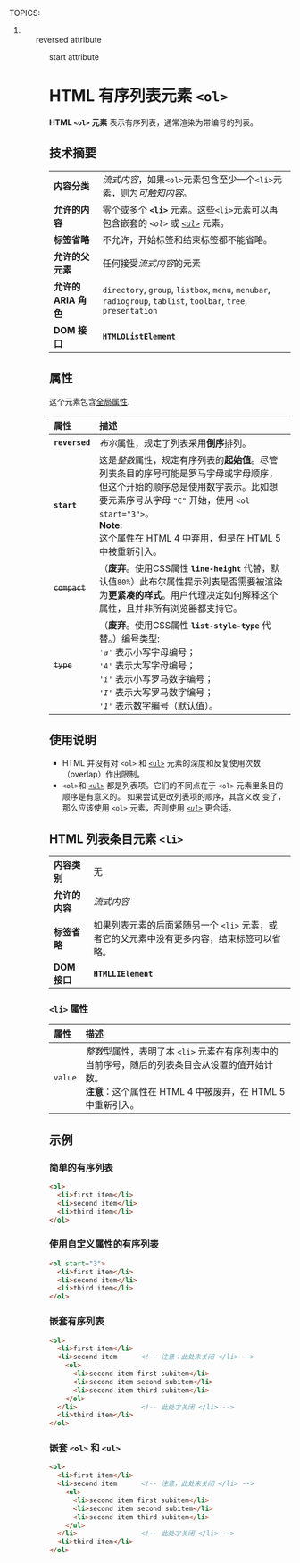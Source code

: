 TOPICS: <ol>
        <li>
        <ol> reversed attribute
        <ol> start attribute

# HTML 有序列表元素 `<ol>`

**HTML `<ol>` 元素** 表示有序列表，通常渲染为带编号的列表。

## 技术摘要

|  |  |
| :-- | :-- |
| **内容分类** | *流式内容*，如果`<ol>`元素包含至少一个`<li>`元素，则为*可触知内容*。 |
| **允许的内容** | 零个或多个 **`<li>`** 元素。这些`<li>`元素可以再包含嵌套的 *`<ol>`* 或 *[`<ul>`](/zh-hans/webfrontend/<ul>)* 元素。|
| **标签省略** | 不允许，开始标签和结束标签都不能省略。|
| **允许的父元素** | 任何接受*流式内容*的元素 |
| **允许的 ARIA 角色** | `directory`, `group`, `listbox`, `menu`, `menubar`, `radiogroup`, `tablist`, `toolbar`, `tree`, `presentation` |
| **DOM 接口** | **`HTMLOListElement`** |

## 属性

这个元素包含[全局属性](/zh-hans/webfrontend/HTML_Global_Attributes).

| 属性 | 描述 |
| :-- | :-- |
| **`reversed`** | *布尔*属性，规定了列表采用**倒序**排列。 |
| **`start`** | 这是*整数*属性，规定有序列表的**起始值**。尽管列表条目的序号可能是罗马字母或字母顺序，但这个开始的顺序总是使用数字表示。比如想要元素序号从字母 `"C"` 开始，使用 `<ol start="3">`。<br>**Note:**<br>这个属性在 HTML 4 中弃用，但是在 HTML 5 中被重新引入。 |
| ~~`compact`~~ | （**废弃**。使用CSS属性 **`line-height`** 代替，默认值`80%`）此布尔属性提示列表是否需要被渲染为**更紧凑的样式**。用户代理决定如何解释这个属性，且并非所有浏览器都支持它。|
| ~~`type`~~ | （**废弃**。使用CSS属性 **`list-style-type`** 代替。）编号类型:<br>*`'a'`* 表示小写字母编号；<br>*`'A'`* 表示大写字母编号；<br>*`'i'`* 表示小写罗马数字编号；<br>*`'I'`* 表示大写罗马数字编号；<br>*`'1'`* 表示数字编号（默认值）。|

## 使用说明

- HTML 并没有对 `<ol>` 和 [`<ul>`](/zh-hans/webfrontend/<ul>) 元素的深度和反复使用次数（overlap）作出限制。
- `<ol>`和 [`<ul>`](/zh-hans/webfrontend/<ul>) 都是列表项。它们的不同点在于 `<ol>` 元素里条目的顺序是有意义的。 如果尝试更改列表项的顺序，其含义改
变了，那么应该使用 `<ol>` 元素，否则使用 *[`<ul>`](/zh-hans/webfrontend/<ul>)* 更合适。

## HTML 列表条目元素 `<li>`

|  |  |
| :-- | :-- |
| **内容类别** | 无 |
| **允许的内容** | *流式内容* |
| **标签省略** | 如果列表元素的后面紧随另一个 `<li>` 元素，或者它的父元素中没有更多内容，结束标签可以省略。|
| **DOM 接口** | **`HTMLLIElement`** |

### `<li>` 属性

| 属性 | 描述 |
| :-- | :-- |
| `value` | *整数*型属性，表明了本 `<li>` 元素在有序列表中的当前序号，随后的列表条目会从设置的值开始计数。<br>**注意**：这个属性在 HTML 4 中被废弃，在 HTML 5 中重新引入。|

## 示例

### 简单的有序列表

```html
<ol>
  <li>first item</li>
  <li>second item</li>
  <li>third item</li>
</ol>
```

### 使用自定义属性的有序列表

```html
<ol start="3">
  <li>first item</li>
  <li>second item</li>
  <li>third item</li>
</ol>
```

### 嵌套有序列表

```html
<ol>
  <li>first item</li>
  <li>second item      <!-- 注意：此处未关闭 </li> -->
    <ol>
      <li>second item first subitem</li>
      <li>second item second subitem</li>
      <li>second item third subitem</li>
    </ol>
  </li>                <!-- 此处才关闭 </li> -->
  <li>third item</li>
</ol>
```

### 嵌套 `<ol>` 和 `<ul>`

```html
<ol>
  <li>first item</li>
  <li>second item      <!-- 注意，此处未关闭 </li> -->
    <ul>
      <li>second item first subitem</li>
      <li>second item second subitem</li>
      <li>second item third subitem</li>
    </ul>
  </li>                <!-- 此处才关闭 </li> -->
  <li>third item</li>
</ol>
```
